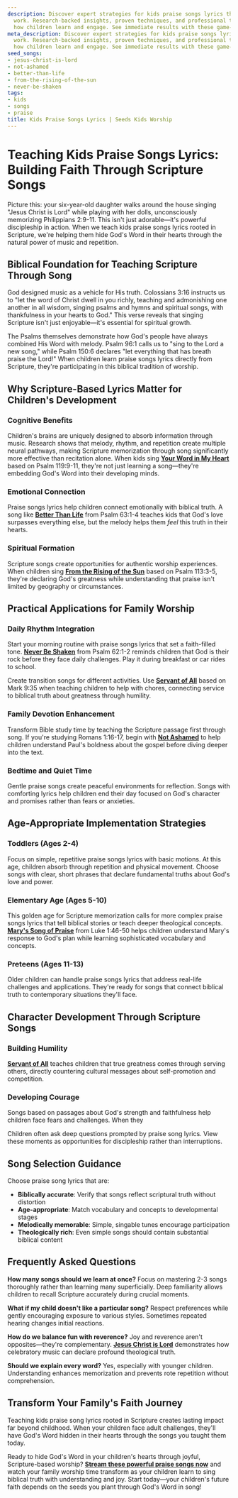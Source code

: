 ```yaml
---
description: Discover expert strategies for kids praise songs lyrics that actually
  work. Research-backed insights, proven techniques, and professional tips that transform
  how children learn and engage. See immediate results with these game-changing methods!
meta_description: Discover expert strategies for kids praise songs lyrics that actually
  work. Research-backed insights, proven techniques, and professional tips that transform
  how children learn and engage. See immediate results with these game-changing methods!
seed_songs:
- jesus-christ-is-lord
- not-ashamed
- better-than-life
- from-the-rising-of-the-sun
- never-be-shaken
tags:
- kids
- songs
- praise
title: Kids Praise Songs Lyrics | Seeds Kids Worship
---
```

# Teaching Kids Praise Songs Lyrics: Building Faith Through Scripture Songs

Picture this: your six-year-old daughter walks around the house singing "Jesus Christ is Lord" while playing with her dolls, unconsciously memorizing Philippians 2:9-11. This isn't just adorable—it's powerful discipleship in action. When we teach kids praise songs lyrics rooted in Scripture, we're helping them hide God's Word in their hearts through the natural power of music and repetition.

## Biblical Foundation for Teaching Scripture Through Song

God designed music as a vehicle for His truth. Colossians 3:16 instructs us to "let the word of Christ dwell in you richly, teaching and admonishing one another in all wisdom, singing psalms and hymns and spiritual songs, with thankfulness in your hearts to God." This verse reveals that singing Scripture isn't just enjoyable—it's essential for spiritual growth.

The Psalms themselves demonstrate how God's people have always combined His Word with melody. Psalm 96:1 calls us to "sing to the Lord a new song," while Psalm 150:6 declares "let everything that has breath praise the Lord!" When children learn praise songs lyrics directly from Scripture, they're participating in this biblical tradition of worship.

## Why Scripture-Based Lyrics Matter for Children's Development

### Cognitive Benefits

Children's brains are uniquely designed to absorb information through music. Research shows that melody, rhythm, and repetition create multiple neural pathways, making Scripture memorization through song significantly more effective than recitation alone. When kids sing **[Your Word in My Heart](https://seedskidsworship.com/product/your-word-in-my-heart-psalm-1199-11-2/)** based on Psalm 119:9-11, they're not just learning a song—they're embedding God's Word into their developing minds.

### Emotional Connection

Praise songs lyrics help children connect emotionally with biblical truth. A song like **[Better Than Life](https://seedskidsworship.com/product/seeds-of-praise-vol-3/)** from Psalm 63:1-4 teaches kids that God's love surpasses everything else, but the melody helps them *feel* this truth in their hearts.

### Spiritual Formation

Scripture songs create opportunities for authentic worship experiences. When children sing **[From the Rising of the Sun](https://seedskidsworship.com/product/from-the-rising-of-the-sun-psalm-1133-5/)** based on Psalm 113:3-5, they're declaring God's greatness while understanding that praise isn't limited by geography or circumstances.

## Practical Applications for Family Worship

### Daily Rhythm Integration

Start your morning routine with praise songs lyrics that set a faith-filled tone. **[Never Be Shaken](https://seedskidsworship.com/product/never-be-shaken-psalm-621-2-2/)** from Psalm 62:1-2 reminds children that God is their rock before they face daily challenges. Play it during breakfast or car rides to school.

Create transition songs for different activities. Use **[Servant of All](https://seedskidsworship.com/product/servant-of-all-mark-935/)** based on Mark 9:35 when teaching children to help with chores, connecting service to biblical truth about greatness through humility.

### Family Devotion Enhancement

Transform Bible study time by teaching the Scripture passage first through song. If you're studying Romans 1:16-17, begin with **[Not Ashamed](https://seedskidsworship.com/product/not-ashamed-romans-116-17/)** to help children understand Paul's boldness about the gospel before diving deeper into the text.

### Bedtime and Quiet Time

Gentle praise songs create peaceful environments for reflection. Songs with comforting lyrics help children end their day focused on God's character and promises rather than fears or anxieties.

## Age-Appropriate Implementation Strategies

### Toddlers (Ages 2-4)

Focus on simple, repetitive praise songs lyrics with basic motions. At this age, children absorb through repetition and physical movement. Choose songs with clear, short phrases that declare fundamental truths about God's love and power.

### Elementary Age (Ages 5-10)

This golden age for Scripture memorization calls for more complex praise songs lyrics that tell biblical stories or teach deeper theological concepts. **[Mary's Song of Praise](https://seedskidsworship.com/product/marys-song-of-praise-luke-146-50/)** from Luke 1:46-50 helps children understand Mary's response to God's plan while learning sophisticated vocabulary and concepts.

### Preteens (Ages 11-13)

Older children can handle praise songs lyrics that address real-life challenges and applications. They're ready for songs that connect biblical truth to contemporary situations they'll face.

## Character Development Through Scripture Songs

### Building Humility

**[Servant of All](https://seedskidsworship.com/product/servant-of-all-mark-935/)** teaches children that true greatness comes through serving others, directly countering cultural messages about self-promotion and competition.

### Developing Courage

Songs based on passages about God's strength and faithfulness help children face fears and challenges. When they

Children often ask deep questions prompted by praise song lyrics. View these moments as opportunities for discipleship rather than interruptions.

## Song Selection Guidance

Choose praise song lyrics that are:
- **Biblically accurate**: Verify that songs reflect scriptural truth without distortion
- **Age-appropriate**: Match vocabulary and concepts to developmental stages  
- **Melodically memorable**: Simple, singable tunes encourage participation
- **Theologically rich**: Even simple songs should contain substantial biblical content

## Frequently Asked Questions

**How many songs should we learn at once?**
Focus on mastering 2-3 songs thoroughly rather than learning many superficially. Deep familiarity allows children to recall Scripture accurately during crucial moments.

**What if my child doesn't like a particular song?**
Respect preferences while gently encouraging exposure to various styles. Sometimes repeated hearing changes initial reactions.

**How do we balance fun with reverence?**
Joy and reverence aren't opposites—they're complementary. **[Jesus Christ is Lord](https://seedskidsworship.com/product/jesus-christ-is-lord-philippians-29-11-4/)** demonstrates how celebratory music can declare profound theological truth.

**Should we explain every word?**
Yes, especially with younger children. Understanding enhances memorization and prevents rote repetition without comprehension.

## Transform Your Family's Faith Journey

Teaching kids praise song lyrics rooted in Scripture creates lasting impact far beyond childhood. When your children face adult challenges, they'll have God's Word hidden in their hearts through the songs you taught them today.

Ready to hide God's Word in your children's hearts through joyful, Scripture-based worship? **[Stream these powerful praise songs now](https://seedskidsworship.com/)** and watch your family worship time transform as your children learn to sing biblical truth with understanding and joy. Start today—your children's future faith depends on the seeds you plant through God's Word in song!

<script type="application/ld+json">
{
  "@context": "https://schema.org",
  "@type": "Article",
  "headline": "Kids Praise Songs Lyrics",
  "author": {
    "@type": "Organization",
    "name": "Seeds Kids Worship"
  },
  "publisher": {
    "@type": "Organization",
    "name": "Seeds Kids Worship",
    "logo": {
      "@type": "ImageObject",
      "url": "https://seedskidsworship.com/logo.png"
    }
  },
  "datePublished": "2025-09-05T14:08:29.389704",
  "dateModified": "2025-09-05T14:08:29.389730",
  "description": "Discover expert strategies for kids praise songs lyrics that actually work. Research-backed insights, proven techniques, and professional tips that transform ho",
  "mainEntityOfPage": {
    "@type": "WebPage",
    "@id": "https://seedskidsworship.com/activities/kids-praise-songs-lyrics/"
  }
}
</script>

<script type="application/ld+json">
{
  "@context": "https://schema.org",
  "@type": "Product",
  "name": "Jesus Christ is Lord",
  "description": "A declaration song about Jesus as Lord based on Philippians",
  "url": "https://seedskidsworship.com/product/jesus-christ-is-lord-philippians-29-11-4/",
  "brand": {
    "@type": "Brand",
    "name": "Seeds Kids Worship"
  },
  "category": "Children's Christian Music",
  "album": "The Word of God"
}
</script>

<script type="application/ld+json">
{
  "@context": "https://schema.org",
  "@type": "Product",
  "name": "Not Ashamed",
  "description": "Scripture song based on the first commandment (Exodus 20:1\u20133) that calls children to worship the one true God above all idols.",
  "url": "https://seedskidsworship.com/product/not-ashamed-romans-116-17/",
  "brand": {
    "@type": "Brand",
    "name": "Seeds Kids Worship"
  },
  "category": "Children's Christian Music",
  "album": "Power"
}
</script>

<script type="application/ld+json">
{
  "@context": "https://schema.org",
  "@type": "Product",
  "name": "Better Than Life",
  "description": "Worship song celebrating God's love as better than life itself from Psalm 63",
  "url": "https://seedskidsworship.com/product/seeds-of-praise-vol-3/",
  "brand": {
    "@type": "Brand",
    "name": "Seeds Kids Worship"
  },
  "category": "Children's Christian Music",
  "album": "Seeds of Praise"
}
</script>

<script type="application/ld+json">
{
